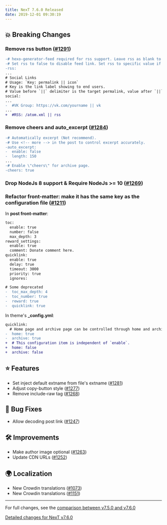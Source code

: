 ```yaml
---
title: NexT 7.6.0 Released
date: 2019-12-01 09:30:19
---
```


## 💥 Breaking Changes

### Remove rss button ([#1291](https://github.com/theme-next/hexo-theme-next/pull/1291))

```diff
-# hexo-generator-feed required for rss support. Leave rss as blank to use site's feed link.
-# Set rss to false to disable feed link. Set rss to specific value if you have burned your feed already.
-rss:
...
# Social Links
# Usage: `Key: permalink || icon`
# Key is the link label showing to end users.
# Value before `||` delimiter is the target permalink, value after `||` delimiter is the name of Font Awesome icon.
social:
...
-  #VK Group: https://vk.com/yourname || vk
...
+  #RSS: /atom.xml || rss
```
### Remove cheers and auto_excerpt ([#1284](https://github.com/theme-next/hexo-theme-next/pull/1284))

```diff
-# Automatically excerpt (Not recommend).
-# Use <!-- more --> in the post to control excerpt accurately.
-auto_excerpt:
-  enable: false
-  length: 150
...
-# Enable \"cheers\" for archive page.
-cheers: true
```
### Drop NodeJs 8 support & Require NodeJs >= 10 ([#1269](https://github.com/theme-next/hexo-theme-next/pull/1269))

### Refactor front-matter: make it has the same key as the configuration file ([#1211](https://github.com/theme-next/hexo-theme-next/pull/1211))

In **post front-matter**:

```diff
toc:
  enable: true
  number: false
  max_depth: 3
reward_settings:
  enable: true
  comment: Donate comment here.
quicklink:
  enable: true
  delay: true
  timeout: 3000
  priority: true
  ignores:

# Some deprecated
-  toc_max_depth: 4
-  toc_number: true
-  reward: true
-  quicklink: true
```

In theme's **_config.yml**:

```diff
quicklink:
  # Home page and archive page can be controlled through home and archive options below.
-  home: true
-  archive: true
+  # This configuration item is independent of `enable`.
+  home: false
+  archive: false
```

## ⭐ Features

- Set inject default extname from file's extname ([#1281](https://github.com/theme-next/hexo-theme-next/pull/1281))
- Adjust copy-button style ([#1277](https://github.com/theme-next/hexo-theme-next/pull/1277))
- Remove include-raw tag ([#1268](https://github.com/theme-next/hexo-theme-next/pull/1268))

## 🐞 Bug Fixes

- Allow decoding post link ([#1247](https://github.com/theme-next/hexo-theme-next/pull/1247))

## 🛠 Improvements

- Make author image optional ([#1263](https://github.com/theme-next/hexo-theme-next/pull/1263))
- Update CDN URLs ([#1252](https://github.com/theme-next/hexo-theme-next/pull/1252))

## 🌍 Localization

- New Crowdin translations ([#1073](https://github.com/theme-next/hexo-theme-next/pull/1073))
- New Crowdin translations ([#1151](https://github.com/theme-next/hexo-theme-next/pull/1151))

***

For full changes, see the [comparison between v7.5.0 and v7.6.0](https://github.com/theme-next/hexo-theme-next/compare/v7.5.0...v7.6.0)


[Detailed changes for NexT v7.6.0](https://github.com/theme-next/hexo-theme-next/releases/tag/v7.6.0)
